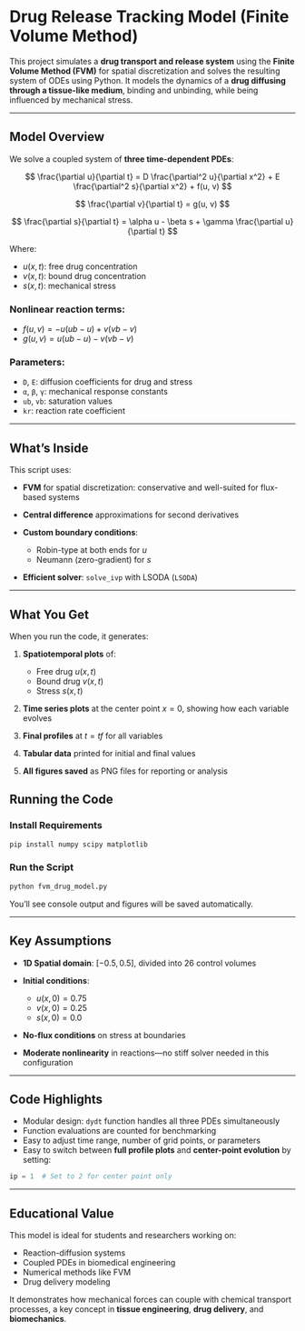 
#  Drug Release Tracking Model (Finite Volume Method)

This project simulates a **drug transport and release system** using the **Finite Volume Method (FVM)** for spatial discretization and solves the resulting system of ODEs using Python. It models the dynamics of a **drug diffusing through a tissue-like medium**, binding and unbinding, while being influenced by mechanical stress.

---

##  Model Overview

We solve a coupled system of **three time-dependent PDEs**:

$$
\frac{\partial u}{\partial t} = D \frac{\partial^2 u}{\partial x^2} + E \frac{\partial^2 s}{\partial x^2} + f(u, v)
$$

$$
\frac{\partial v}{\partial t} = g(u, v)
$$

$$
\frac{\partial s}{\partial t} = \alpha u - \beta s + \gamma \frac{\partial u}{\partial t}
$$

Where:

* $u(x, t)$: free drug concentration
* $v(x, t)$: bound drug concentration
* $s(x, t)$: mechanical stress

### Nonlinear reaction terms:

* $f(u, v) = -u(ub - u) + v(vb - v)$
* $g(u, v) = u(ub - u) - v(vb - v)$

### Parameters:

* `D`, `E`: diffusion coefficients for drug and stress
* `α`, `β`, `γ`: mechanical response constants
* `ub`, `vb`: saturation values
* `kr`: reaction rate coefficient

---

##  What’s Inside

This script uses:

* **FVM** for spatial discretization: conservative and well-suited for flux-based systems
* **Central difference** approximations for second derivatives
* **Custom boundary conditions**:

  * Robin-type at both ends for $u$
  * Neumann (zero-gradient) for $s$
* **Efficient solver**: `solve_ivp` with LSODA (`LSODA`)

---

##  What You Get

When you run the code, it generates:

1. **Spatiotemporal plots** of:

   * Free drug $u(x, t)$
   * Bound drug $v(x, t)$
   * Stress $s(x, t)$

2. **Time series plots** at the center point $x = 0$, showing how each variable evolves

3. **Final profiles** at $t = tf$ for all variables

4. **Tabular data** printed for initial and final values

5. **All figures saved** as PNG files for reporting or analysis


## Running the Code

### Install Requirements

```bash
pip install numpy scipy matplotlib
```

### Run the Script

```bash
python fvm_drug_model.py
```

You’ll see console output and figures will be saved automatically.

---

##  Key Assumptions

* **1D Spatial domain**: $[-0.5, 0.5]$, divided into 26 control volumes
* **Initial conditions**:

  * $u(x, 0) = 0.75$
  * $v(x, 0) = 0.25$
  * $s(x, 0) = 0.0$
* **No-flux conditions** on stress at boundaries
* **Moderate nonlinearity** in reactions—no stiff solver needed in this configuration

---

##  Code Highlights

* Modular design: `dydt` function handles all three PDEs simultaneously
* Function evaluations are counted for benchmarking
* Easy to adjust time range, number of grid points, or parameters
* Easy to switch between **full profile plots** and **center-point evolution** by setting:

```python
ip = 1  # Set to 2 for center point only
```

---

## Educational Value

This model is ideal for students and researchers working on:

* Reaction-diffusion systems
* Coupled PDEs in biomedical engineering
* Numerical methods like FVM
* Drug delivery modeling

It demonstrates how mechanical forces can couple with chemical transport processes, a key concept in **tissue engineering**, **drug delivery**, and **biomechanics**.

